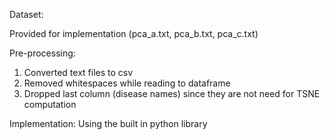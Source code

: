 Dataset: 

Provided for implementation (pca_a.txt, pca_b.txt, pca_c.txt)

Pre-processing: 

1. Converted text files to csv  
2. Removed whitespaces while reading to dataframe 
3. Dropped last column (disease names) since they are not need for TSNE computation

Implementation: 
Using the built in python library
